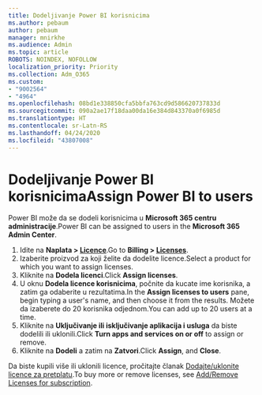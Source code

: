 ```yaml
---
title: Dodeljivanje Power BI korisnicima
ms.author: pebaum
author: pebaum
manager: mnirkhe
ms.audience: Admin
ms.topic: article
ROBOTS: NOINDEX, NOFOLLOW
localization_priority: Priority
ms.collection: Adm_O365
ms.custom:
- "9002564"
- "4964"
ms.openlocfilehash: 08bd1e338850cfa5bbfa763cd9d586620737833d
ms.sourcegitcommit: 090a2ae17f18daa00da16e384d843370a0f6985d
ms.translationtype: HT
ms.contentlocale: sr-Latn-RS
ms.lasthandoff: 04/24/2020
ms.locfileid: "43807008"
---
```

# <a name="assign-power-bi-to-users"></a><span data-ttu-id="4d11c-102">Dodeljivanje Power BI korisnicima</span><span class="sxs-lookup"><span data-stu-id="4d11c-102">Assign Power BI to users</span></span>

<span data-ttu-id="4d11c-103">Power BI može da se dodeli korisnicima u **Microsoft 365 centru administracije**.</span><span class="sxs-lookup"><span data-stu-id="4d11c-103">Power BI can be assigned to users in the **Microsoft 365 Admin Center**.</span></span>  

1. <span data-ttu-id="4d11c-104">Idite na **Naplata > [Licence](https://go.microsoft.com/fwlink/p/?linkid=842264)**.</span><span class="sxs-lookup"><span data-stu-id="4d11c-104">Go to **Billing > [Licenses](https://go.microsoft.com/fwlink/p/?linkid=842264)**.</span></span>
2. <span data-ttu-id="4d11c-105">Izaberite proizvod za koji želite da dodelite licence.</span><span class="sxs-lookup"><span data-stu-id="4d11c-105">Select a product for which you want to assign licenses.</span></span>
3. <span data-ttu-id="4d11c-106">Kliknite na **Dodela licenci**.</span><span class="sxs-lookup"><span data-stu-id="4d11c-106">Click **Assign licenses**.</span></span>
4. <span data-ttu-id="4d11c-107">U oknu **Dodela licence korisnicima**, počnite da kucate ime korisnika, a zatim ga odaberite u rezultatima.</span><span class="sxs-lookup"><span data-stu-id="4d11c-107">In the **Assign licenses to users** pane, begin typing a user's name, and then choose it from the results.</span></span> <span data-ttu-id="4d11c-108">Možete da izaberete do 20 korisnika odjednom.</span><span class="sxs-lookup"><span data-stu-id="4d11c-108">You can add up to 20 users at a time.</span></span>
5. <span data-ttu-id="4d11c-109">Kliknite na **Uključivanje ili isključivanje aplikacija i usluga** da biste dodelili ili uklonili.</span><span class="sxs-lookup"><span data-stu-id="4d11c-109">Click **Turn apps and services on or off** to assign or remove.</span></span>
6. <span data-ttu-id="4d11c-110">Kliknite na **Dodeli** a zatim na **Zatvori**.</span><span class="sxs-lookup"><span data-stu-id="4d11c-110">Click **Assign**, and **Close**.</span></span>

<span data-ttu-id="4d11c-111">Da biste kupili više ili uklonili licence, pročitajte članak [Dodajte/uklonite licence za pretplatu](https://docs.microsoft.com/microsoft-365/commerce/licenses/buy-licenses?view=o365-worldwide#add-or-remove-licenses-for-your-business-subscription).</span><span class="sxs-lookup"><span data-stu-id="4d11c-111">To buy more or remove licenses, see [Add/Remove Licenses for subscription](https://docs.microsoft.com/microsoft-365/commerce/licenses/buy-licenses?view=o365-worldwide#add-or-remove-licenses-for-your-business-subscription).</span></span>
